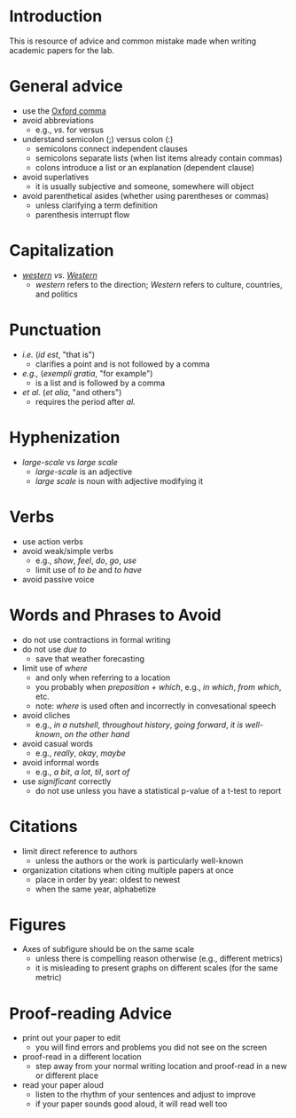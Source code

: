 # Introduction
This is resource of advice and common mistake made when writing academic papers for the lab.

# General advice
* use the [Oxford comma](https://www.grammarly.com/blog/what-is-the-oxford-comma-and-why-do-people-care-so-much-about-it/)
* avoid abbreviations
  - e.g., *vs.* for versus
* understand semicolon (;) versus colon (:)
  - semicolons connect independent clauses
  - semicolons separate lists (when list items already contain commas)
  - colons introduce a list or an explanation (dependent clause)
* avoid superlatives
  - it is usually subjective and someone, somewhere will object
* avoid parenthetical asides (whether using parentheses or commas)
  - unless clarifying a term definition 
  - parenthesis interrupt flow

# Capitalization
* *[western](https://en.wiktionary.org/wiki/western) vs. [Western](https://en.wiktionary.org/wiki/Western)*
  - *western* refers to the direction; *Western* refers to culture, countries, and politics

# Punctuation
* *i.e.* (*id est*, "that is")
  - clarifies a point and is not followed by a comma
* *e.g.,* (*exempli gratia*, "for example")
  - is a list and is followed by a comma
* *et al.* (*et alia*, "and others")
  - requires the period after *al.*

# Hyphenization
* *large-scale* vs *large scale*
  - *large-scale* is an adjective
  - *large scale* is noun with adjective modifying it

# Verbs
* use action verbs
* avoid weak/simple verbs
  - e.g., *show*, *feel*, *do*, *go*, *use*
  - limit use of *to be* and *to have*
* avoid passive voice
  
# Words and Phrases to Avoid
* do not use contractions in formal writing
* do not use *due to*
  - save that weather forecasting
* limit use of *where*
  - and only when referring to a location
  - you probably when *preposition + which*, e.g., *in which*, *from which*, etc.
  - note: *where* is used often and incorrectly in convesational speech
* avoid cliches
  - e.g., *in a nutshell*, *throughout history*, *going forward*, *it is well-known*, *on the other hand*
* avoid casual words
  - e.g., *really*, *okay*, *maybe*
* avoid informal words
  - e.g., *a bit*, *a lot*, *til*, *sort of*
* use *significant* correctly
  - do not use unless you have a statistical p-value of a t-test to report

# Citations
* limit direct reference to authors
  - unless the authors or the work is particularly well-known
* organization citations when citing multiple papers at once
  - place in order by year: oldest to newest
  - when the same year, alphabetize 

# Figures
* Axes of subfigure should be on the same scale
  - unless there is compelling reason otherwise (e.g., different metrics)
  - it is misleading to present graphs on different scales (for the same metric)

# Proof-reading Advice
* print out your paper to edit
  - you will find errors and problems you did not see on the screen
* proof-read in a different location
  - step away from your normal writing location and proof-read in a new or different place
* read your paper aloud
  - listen to the rhythm of your sentences and adjust to improve
  - if your paper sounds good aloud, it will read well too
